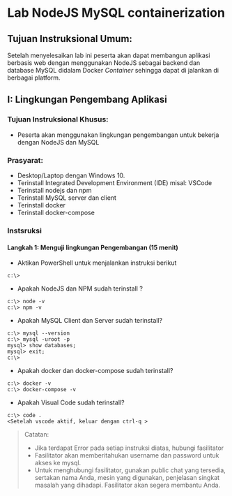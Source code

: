 # Lab NodeJS MySQL containerization

## Tujuan Instruksional Umum:

Setelah menyelesaikan lab ini peserta akan dapat membangun aplikasi berbasis web dengan menggunakan NodeJS sebagai backend dan database MySQL didalam Docker *Container* sehingga dapat di jalankan di berbagai platform.

## I: Lingkungan Pengembang Aplikasi

### Tujuan Instruksional Khusus:
- Peserta akan menggunakan lingkungan pengembangan untuk bekerja dengan NodeJS dan MySQL
### Prasyarat:
- Desktop/Laptop dengan Windows 10.
- Terinstall Integrated Development Environment (IDE) misal: VSCode
- Terinstall nodejs dan npm
- Terinstall MySQL server dan client
- Terinstall docker
- Terinstall docker-compose

### Instsruksi

#### Langkah 1: Menguji lingkungan Pengembangan (15 menit)
- Aktikan PowerShell untuk menjalankan instruksi berikut
```
c:\>
```

- Apakah NodeJS dan NPM sudah terinstall ?
```
c:\> node -v
c:\> npm -v
```

- Apakah MySQL Client dan Server sudah terinstall?

```
c:\> mysql --version
c:\> mysql -uroot -p
mysql> show databases;
mysql> exit;
c:\>
```

- Apakah docker dan docker-compose sudah terinstall?
```
c:\> docker -v
c:\> docker-compose -v
```

- Apakah Visual Code sudah terinstall?
```
c:\> code .
<Setelah vscode aktif, keluar dengan ctrl-q >
```

> Catatan:
> - Jika terdapat Error pada setiap instruksi diatas, hubungi fasilitator
> - Fasilitator akan memberitahukan username dan password untuk akses ke mysql.
> - Untuk menghubungi fasilitator, gunakan public chat yang tersedia, sertakan nama Anda, mesin yang digunakan, penjelasan singkat masalah yang dihadapi. Fasilitator akan segera membantu Anda.
